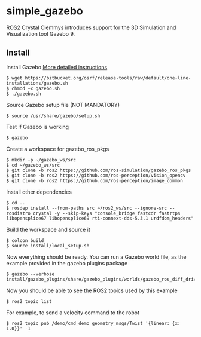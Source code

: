 # simple_gazebo

ROS2 Crystal Clemmys introduces support for the 3D Simulation and Visualization tool Gazebo 9.

## Install

Install Gazebo
[More detailed instructions](http://gazebosim.org/tutorials?cat=guided_b&tut=guided_b1)

    $ wget https://bitbucket.org/osrf/release-tools/raw/default/one-line-installations/gazebo.sh
    $ chmod +x gazebo.sh
    $ ./gazebo.sh

Source Gazebo setup file (NOT MANDATORY)

    $ source /usr/share/gazebo/setup.sh

Test if Gazebo is working

    $ gazebo


Create a workspace for gazebo_ros_pkgs

    $ mkdir -p ~/gazebo_ws/src
    $ cd ~/gazebo_ws/src
    $ git clone -b ros2 https://github.com/ros-simulation/gazebo_ros_pkgs
    $ git clone -b ros2 https://github.com/ros-perception/vision_opencv
    $ git clone -b ros2 https://github.com/ros-perception/image_common

Install other dependencies

    $ cd ..
    $ rosdep install --from-paths src ~/ros2_ws/src --ignore-src --rosdistro crystal -y --skip-keys "console_bridge fastcdr fastrtps libopensplice67 libopensplice69 rti-connext-dds-5.3.1 urdfdom_headers"

Build the workspace and source it

    $ colcon build
    $ source install/local_setup.sh

Now everything should be ready.
You can run a Gazebo world file, as the example provided in the gazebo plugins package

    $ gazebo --verbose install/gazebo_plugins/share/gazebo_plugins/worlds/gazebo_ros_diff_drive_demo.world

Now you should be able to see the ROS2 topics used by this example

    $ ros2 topic list

For example, to send a velocity command to the robot

    $ ros2 topic pub /demo/cmd_demo geometry_msgs/Twist '{linear: {x: 1.0}}' -1